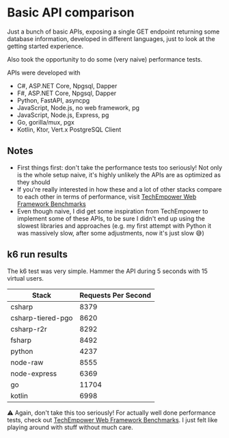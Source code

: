 # Basic API comparison

Just a bunch of basic APIs, exposing a single GET endpoint returning some database information, developed in different languages, just to look at the getting started experience.

Also took the opportunity to do some (very naive) performance tests.

APIs were developed with
- C#, ASP.NET Core, Npgsql, Dapper
- F#, ASP.NET Core, Npgsql, Dapper
- Python, FastAPI, asyncpg
- JavaScript, Node.js, no web framework, pg
- JavaScript, Node.js, Express, pg
- Go, gorilla/mux, pgx
- Kotlin, Ktor, Vert.x PostgreSQL Client

## Notes

- First things first: don't take the performance tests too seriously! Not only is the whole setup naive, it's highly unlikely the APIs are as optimized as they should
- If you're really interested in how these and a lot of other stacks compare to each other in terms of performance, visit [TechEmpower Web Framework Benchmarks](https://www.techempower.com/benchmarks)
- Even though naive, I did get some inspiration from TechEmpower to implement some of these APIs, to be sure I didn't end up using the slowest libraries and approaches (e.g. my first attempt with Python it was massively slow, after some adjustments, now it's just slow 😅)

## k6 run results

The k6 test was very simple. Hammer the API during 5 seconds with 15 virtual users.


| Stack             | Requests Per Second |
| ----------------- | ------------------- |
| csharp            | 8379                |
| csharp-tiered-pgo | 8620                |
| csharp-r2r        | 8292                |
| fsharp            | 8492                |
| python            | 4237                |
| node-raw          | 8555                |
| node-express      | 6369                |
| go                | 11704               |
| kotlin            | 6998                |

⚠️ Again, don't take this too seriously! For actually well done performance tests, check out [TechEmpower Web Framework Benchmarks](https://www.techempower.com/benchmarks). I just felt like playing around with stuff without much care.
